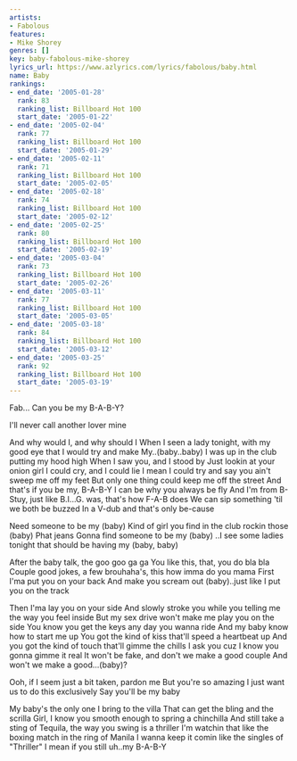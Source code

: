 ```yaml
---
artists:
- Fabolous
features:
- Mike Shorey
genres: []
key: baby-fabolous-mike-shorey
lyrics_url: https://www.azlyrics.com/lyrics/fabolous/baby.html
name: Baby
rankings:
- end_date: '2005-01-28'
  rank: 83
  ranking_list: Billboard Hot 100
  start_date: '2005-01-22'
- end_date: '2005-02-04'
  rank: 77
  ranking_list: Billboard Hot 100
  start_date: '2005-01-29'
- end_date: '2005-02-11'
  rank: 71
  ranking_list: Billboard Hot 100
  start_date: '2005-02-05'
- end_date: '2005-02-18'
  rank: 74
  ranking_list: Billboard Hot 100
  start_date: '2005-02-12'
- end_date: '2005-02-25'
  rank: 80
  ranking_list: Billboard Hot 100
  start_date: '2005-02-19'
- end_date: '2005-03-04'
  rank: 73
  ranking_list: Billboard Hot 100
  start_date: '2005-02-26'
- end_date: '2005-03-11'
  rank: 77
  ranking_list: Billboard Hot 100
  start_date: '2005-03-05'
- end_date: '2005-03-18'
  rank: 84
  ranking_list: Billboard Hot 100
  start_date: '2005-03-12'
- end_date: '2005-03-25'
  rank: 92
  ranking_list: Billboard Hot 100
  start_date: '2005-03-19'
---
```



Fab... 
Can you be my B-A-B-Y?

 I'll never call another lover mine


And why would I, and why should I
When I seen a lady tonight, with my good eye that I would try and make
My..(baby..baby)
I was up in the club putting my hood high
When I saw you, and I stood by
Just lookin at your onion girl I could cry, and I could lie
I mean I could try and say you ain't sweep me off my feet
But only one thing could keep me off the street
And that's if you be my, B-A-B-Y
I can be why you always be fly
And I'm from B-Stuy, just like B.I...G. was, that's how F-A-B does
We can sip something 'til we both be buzzed
In a V-dub and that's only be-cause


Need someone to be my (baby)
Kind of girl you find in the club rockin those (baby) Phat jeans
Gonna find someone to be my (baby)
..I see some ladies tonight that should be having my (baby, baby)


After the baby talk, the goo goo ga ga
You like this, that, you do bla bla
Couple good jokes, a few brouhaha's, this how imma do you mama
First I'ma put you on your back
And make you scream out (baby)..just like I put you on the track

Then I'ma lay you on your side
And slowly stroke you while you telling me the way you feel inside
But my sex drive won't make me play you on the side
You know you get the keys any day you wanna ride
And my baby know how to start me up
You got the kind of kiss that'll speed a heartbeat up
And you got the kind of touch that'll gimme the chills
I ask you cuz I know you gonna gimme it real
It won't be fake, and don't we make a good couple
And won't we make a good...(baby)?


Ooh, if I seem just a bit taken, pardon me
But you're so amazing
I just want us to do this exclusively
Say you'll be my baby


My baby's the only one I bring to the villa
That can get the bling and the scrilla
Girl, I know you smooth enough to spring a chinchilla
And still take a sting of Tequila, the way you swing is a thriller
I'm watchin that like the boxing match in the ring of Manila
I wanna keep it comin like the singles of "Thriller"
I mean if you still uh..my B-A-B-Y







